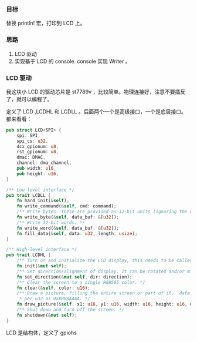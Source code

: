 ### 目标

替换 println! 宏，打印到 LCD 上。

### 思路

1. LCD 驱动
2. 实现基于 LCD 的 console. console 实现 Writer 。

### LCD 驱动

我这块小 LCD 的驱动芯片是 st7789v ，比较简单。物理连接好，注意不要插反了，就可以编程了。

定义了 LCD ,LCDHL 和 LCDLL 。后面两个一个是高级接口，一个是底层接口。都来看看：

``` rust
pub struct LCD<SPI> {
    spi: SPI,
    spi_cs: u32,
    dcx_gpionum: u8,
    rst_gpionum: u8,
    dmac: DMAC,
    channel: dma_channel,
    pub width: u16,
    pub height: u16,
}

/** Low-level interface */
pub trait LCDLL {
    fn hard_init(&self);
    fn write_command(&self, cmd: command);
    /** Write bytes. These are provided as 32-bit units (ignoring the upper 24 bits) for efficient DMA */
    fn write_byte(&self, data_buf: &[u32]);
    /** Write 32-bit words. */
    fn write_word(&self, data_buf: &[u32]);
    fn fill_data(&self, data: u32, length: usize);
}

/** High-level interface */
pub trait LCDHL {
    /** Turn on and initialize the LCD display, this needs to be called before it's possible to use it. */
    fn init(&mut self);
    /** Set direction/alignment of display. It can be rotated and/or mirrored in every direction. */
    fn set_direction(&mut self, dir: direction);
    /** Clear the screen to a single RGB565 color. */
    fn clear(&self, color: u16);
    /** Draw a picture, filling the entire screen or part of it. `data` packs two RGB565 pixels
     * per u32 as 0xBBBBAAAA. */
    fn draw_picture(&self, x1: u16, y1: u16, width: u16, height: u16, data: &[u32]);
    /** Shut down and turn off the screen. */
    fn shutdown(&mut self);
}
```

LCD 是结构体，定义了 gpiohs  

